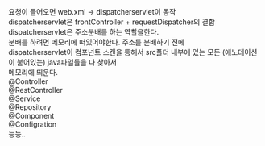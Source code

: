 요청이 들어오면 web.xml -> dispatcherservlet이 동작   
dispatcherservlet은 frontController + requestDispatcher의 결합   
dispatcherservlet은 주소분배를 하는 역할을한다.   
분배를 하려면 메모리에 떠있어야한다. 주소를 분배하기 전에    
dispatcherservlet이 컴포넌트 스캔을 통해서 src폴더 내부에 있는 모든 (애노테이션이 붙어있는) java파일들을 다 찾아서   
메모리에 띄운다.    
@Controller   
@RestController  
@Service   
@Repository  
@Component   
@Configration   
등등..   
